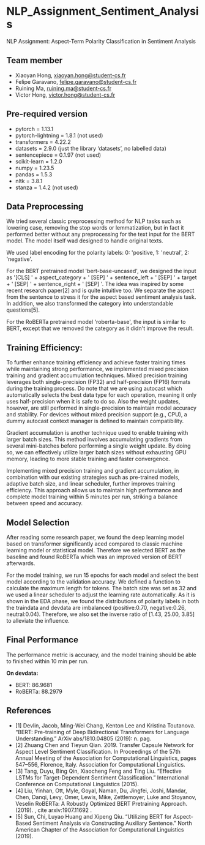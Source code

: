 # NLP_Assignment_Sentiment_Analysis
NLP Assignment: Aspect-Term Polarity Classification in Sentiment Analysis
## Team member
- Xiaoyan Hong, xiaoyan.hong@student-cs.fr
- Felipe Garavano, felipe.garavano@student-cs.fr
- Ruining Ma, ruining.ma@student-cs.fr
- Victor Hong, victor.hong@student-cs.fr

## Pre-required version
- pytorch = 1.13.1
- pytorch-lightning = 1.8.1 (not used)
- transformers = 4.22.2
- datasets = 2.9.0 (just the library ‘datasets’, no labelled data)
- sentencepiece = 0.1.97 (not used)
- scikit-learn = 1.2.0
- numpy = 1.23.5
- pandas = 1.5.3
- nltk = 3.8.1
- stanza = 1.4.2 (not used)

## Data Preprocessing
We tried several classic preprocessing method for NLP tasks such as lowering case, removing the stop words or lemmatization, but in fact it performed better without any preprocessing for the text input for the BERT model. The model itself wad designed to handle original texts.

We used label encoding for the polarity labels: 0: 'positive, 1: 'neutral', 2: 'negative'.

For the BERT pretrained model 'bert-base-uncased', we designed the input as '[CLS] ' + aspect_category + ' [SEP] ' + sentence_left + ' [SEP] ' + target + ' [SEP] ' + sentence_right + ' [SEP] '. The idea was inspired by some recent research paper[2] and is quite intuitive too. We separate the aspect from the sentence to stress it for the aspect based sentiment analysis task. In addition, we also transformed the category into understandable questions[5].

For the RoBERTa pretrained model 'roberta-base', the input is similar to BERT, except that we removed the category as it didn't improve the result.

##  Training Efficiency:
To further enhance training efficiency and achieve faster training times while maintaining strong performance, we implemented mixed precision training and gradient accumulation techniques. Mixed precision training leverages both single-precision (FP32) and half-precision (FP16) formats during the training process. Do note that we are using autocast which automatically selects the best data type for each operation, meaning it only uses half-precision when it is safe to do so. Also the weight updates, however, are still performed in single-precision to maintain model accuracy and stability. For devices without mixed precision support (e.g., CPU), a dummy autocast context manager is defined to maintain compatibility.

Gradient accumulation is another technique used to enable training with larger batch sizes. This method involves accumulating gradients from several mini-batches before performing a single weight update. By doing so, we can effectively utilize larger batch sizes without exhausting GPU memory, leading to more stable training and faster convergence.

Implementing mixed precision training and gradient accumulation, in combination with our existing strategies such as pre-trained models, adaptive batch size, and linear scheduler, further improves training efficiency. This approach allows us to maintain high performance and complete model training within 5 minutes per run, striking a balance between speed and accuracy.

## Model Selection
After reading some research paper, we found the deep learning model based on transformer significantly aced compared to classic machine learning model or statistical model. Therefore we selected BERT as the baseline and found RoBERTa which was an improved version of BERT afterwards.

For the model training, we run 15 epochs for each model and select the best model according to the validation accuracy. We defined a function to calculate the maximum length for tokens. The batch size was set as 32 and we used a linear scheduler to adjust the learning rate automatically. As it is shown in the EDA phase, we found the distributions of polarity labels in both the traindata and devdata are imbalanced (positive:0.70, negative:0.26, neutral:0.04). Therefore, we also set the inverse ratio of [1.43, 25.00, 3.85] to alleviate the influence.

## Final Performance
The performance metric is accuracy, and the model training should be able to finished within 10 min per run.

**On devdata:**
- BERT: 86.9681 
- RoBERTa: 88.2979

## References
- [1] Devlin, Jacob, Ming-Wei Chang, Kenton Lee and Kristina Toutanova. “BERT: Pre-training of Deep Bidirectional Transformers for Language Understanding.” ArXiv abs/1810.04805 (2019): n. pag.
- [2] Zhuang Chen and Tieyun Qian. 2019. Transfer Capsule Network for Aspect Level Sentiment Classification. In Proceedings of the 57th Annual Meeting of the Association for Computational Linguistics, pages 547–556, Florence, Italy. Association for Computational Linguistics.
- [3] Tang, Duyu, Bing Qin, Xiaocheng Feng and Ting Liu. “Effective LSTMs for Target-Dependent Sentiment Classification.” International Conference on Computational Linguistics (2015).
- [4] Liu, Yinhan, Ott, Myle, Goyal, Naman, Du, Jingfei, Joshi, Mandar, Chen, Danqi, Levy, Omer, Lewis, Mike, Zettlemoyer, Luke and Stoyanov, Veselin RoBERTa: A Robustly Optimized BERT Pretraining Approach. (2019). , cite arxiv:1907.11692 .
- [5] Sun, Chi, Luyao Huang and Xipeng Qiu. “Utilizing BERT for Aspect-Based Sentiment Analysis via Constructing Auxiliary Sentence.” North American Chapter of the Association for Computational Linguistics (2019).
